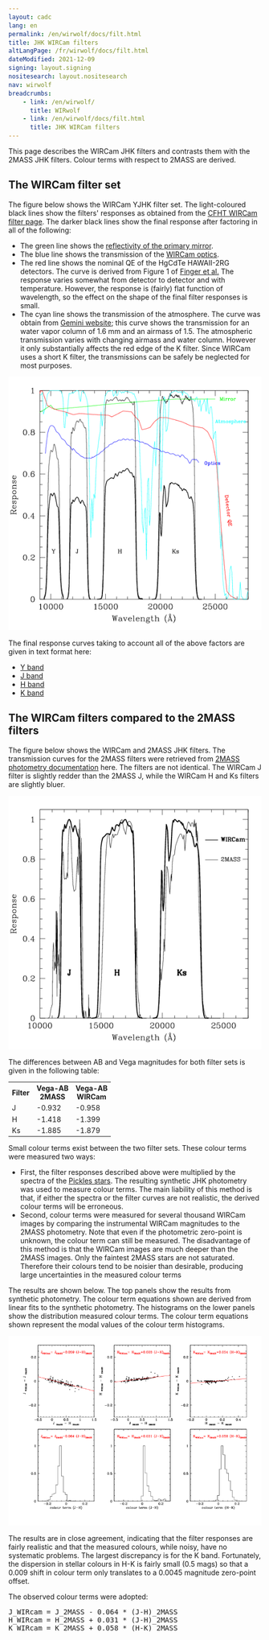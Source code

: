 ```yaml
---
layout: cadc
lang: en
permalink: /en/wirwolf/docs/filt.html
title: JHK WIRCam filters
altLangPage: /fr/wirwolf/docs/filt.html
dateModified: 2021-12-09
signing: layout.signing
nositesearch: layout.nositesearch
nav: wirwolf
breadcrumbs:
    - link: /en/wirwolf/
      title: WIRwolf
    - link: /en/wirwolf/docs/filt.html
      title: JHK WIRCam filters
---
```

<p>
    This page describes the WIRCam JHK filters and contrasts them with the 2MASS JHK filters.
    Colour terms with respect to 2MASS are derived.
</p>
<h2>The WIRCam filter set</h2>
<p>
    The figure below shows the WIRCam YJHK filter set. The
    light-coloured black lines show the filters' responses as obtained
    from the <a rel="external" href="https://www.cfht.hawaii.edu/Instruments/Filters/wircam.html">CFHT WIRCam
      filter page</a>.  The darker black lines show the final response after
    factoring in all of the following:
</p>
<ul>
  <li>
      The green line shows the <a rel="external" href="https://www.cfht.hawaii.edu/Science/CFHTLS-OLD/MSWG/Al_coating.dat">reflectivity of the  primary mirror</a>.
  </li>
  <li>
      The blue line shows the transmission of the <a rel="external" href="https://www.cfht.hawaii.edu/Instruments/Imaging/WIRCam/pics.WIRCam/WIRCamOpticsResponseCurve.xls">WIRCam optics</a>. 
  </li>
  <li>
      The red line shows the nominal QE of the HgCdTe HAWAII-2RG
      detectors. The curve is derived from Figure 1
      of <a rel="external" href="https://www.eso.org/~gfinger/marseille_08/AS08-AS12-9_H2RG_mosaic_gfi_final.pdf">Finger et al.</a> The response varies somewhat from detector to detector and with temperature. However, the response is (fairly)
      flat function of wavelength, so the effect on the shape of the
      final filter responses is small.
  </li>
  <li>
      The cyan line shows the transmission of the atmosphere. The
      curve was obtain from <a rel="external" href="https://www.gemini.edu/sciops/telescopes-and-sites/observing-condition-constraints/ir-transmission-spectra">Gemini website</a>; this curve shows the
      transmission for an water vapor column of 1.6 mm and an airmass
      of 1.5. The atmospheric transmission varies with changing
      airmass and water column. However it only substantially affects
      the red edge of the K filter. Since WIRCam uses a short K
      filter, the transmissions can be safely be neglected for most
      purposes.
  </li>
</ul>
<img class="img-responsive" src="/static/images/wirwolf/wirfil.gif" alt="WIRCam filter set"/>
<p>
    The final response curves taking to account all of the above
    factors are given in text format here:
</p>
<ul>
  <li><a href="/static/files/wirwolf/Ywircam.fil">Y band</a></li>
  <li><a href="/static/files/wirwolf/Jwircam.fil">J band</a></li>
  <li><a href="/static/files/wirwolf/Hwircam.fil">H band</a></li>
  <li><a href="/static/files/wirwolf/Kwircam.fil">K band</a></li>
</ul>
<h2>The WIRCam filters compared to the 2MASS filters</h2>
<p>
    The figure below shows the WIRCam and 2MASS JHK filters. The
    transmission curves for the 2MASS filters were retrieved from
    <a rel="external" href="http://www.ipac.caltech.edu/2mass/releases/allsky/doc/sec6_4a.html">2MASS photometry documentation</a>
    here. The filters are not identical. The WIRCam J filter is
    slightly redder than the 2MASS J, while the WIRCam H and Ks
    filters are slightly bluer.
</p>
<img class="img-responsive" src="/static/images/wirwolf/wir2mass.gif" alt="WIRCam and 2MASS filter sets"/>
<p>
    The differences between AB and Vega magnitudes for both filter
    sets is given in the following table:
</p>
<table>
<tr><th scope="col">Filter</th><th scope="col">Vega-AB<br/>2MASS</th><th scope="col">Vega-AB<br/>WIRCam</th></tr>
<tr><td>J</td><td>-0.932</td><td>-0.958</td></tr>
<tr><td>H</td><td>-1.418</td><td>-1.399</td></tr>
<tr><td>Ks</td><td>-1.885</td><td>-1.879</td></tr>
</table>
<p>
     Small colour terms exist between the two filter sets. These colour terms were measured two ways: 
</p>
<ul>
  <li>
       First, the filter responses described above were multiplied by
       the spectra of the <a rel="external" href="https://adsabs.harvard.edu/abs/1998PASP..110..863P">Pickles
       stars</a>. The resulting synthetic JHK photometry
       was used to measure colour terms. The main liability of this
       method is that, if either the spectra or the filter curves are
       not realistic, the derived colour terms will be erroneous.
  </li>
  <li>
      Second, colour terms were measured for several thousand WIRCam
      images by comparing the instrumental WIRCam magnitudes to the
      2MASS photometry. Note that even if the photometric zero-point
      is unknown, the colour term can still be measured. The
      disadvantage of this method is that the WIRCam images are much
      deeper than the 2MASS images. Only the faintest 2MASS stars are
      not saturated. Therefore their colours tend to be noisier than
      desirable, producing large uncertainties in the measured colour
      terms
  </li>
</ul>
<p>
</p>
<p>
    The results are shown below. The top panels show the results from
    synthetic photometry. The colour term equations shown are derived
    from linear fits to the synthetic photometry. The histograms on
    the lower panels show the distribution measured colour terms. The
    colour term equations shown represent the modal values of the
    colour term histograms.
</p>
<img class="img-responsive" src="/static/images/wirwolf/wirctcor.gif" alt="WIRCam/2MASS colour terms"/>
<p>
    The results are in close agreement, indicating that the filter
    responses are fairly realistic and that the measured colours,
    while noisy, have no systematic problems. The largest discrepancy
    is for the K band. Fortunately, the dispersion in stellar colours in H-K
    is fairly small (0.5 mags) so that a 0.009 shift in colour term
    only translates to a 0.0045 magnitude zero-point offset.
</p>
<p>
    The observed colour terms were adopted: 
</p>
<pre>
J_WIRcam = J_2MASS - 0.064 * (J-H)_2MASS
H_WIRcam = H_2MASS + 0.031 * (J-H)_2MASS
K_WIRcam = K_2MASS + 0.058 * (H-K)_2MASS
</pre>

